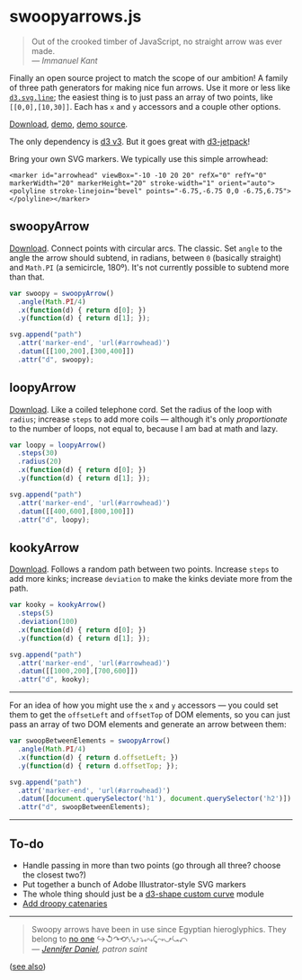 swoopyarrows.js
===============

> Out of the crooked timber of JavaScript, no straight arrow was ever made.  
*— Immanuel Kant*

Finally an open source project to match the scope of our ambition! A family of three path generators for making nice fun arrows. Use it more or less like [`d3.svg.line`](https://github.com/mbostock/d3/wiki/SVG-Shapes#line); the easiest thing is to just pass an array of two points, like `[[0,0],[10,30]]`. Each has `x` and `y` accessors and a couple other options.

[Download](https://github.com/bizweekgraphics/swoopyarrows/raw/master/swoopyArrows.js), [demo](http://www.bizweekgraphics.com/swoopyarrows/), [demo source](https://github.com/bizweekgraphics/swoopyarrows/blob/master/index.html). 

The only dependency is [d3 v3](http://d3js.org). But it goes great with [d3-jetpack](https://github.com/gka/d3-jetpack)!

Bring your own SVG markers. We typically use this simple arrowhead:

```
<marker id="arrowhead" viewBox="-10 -10 20 20" refX="0" refY="0" markerWidth="20" markerHeight="20" stroke-width="1" orient="auto"><polyline stroke-linejoin="bevel" points="-6.75,-6.75 0,0 -6.75,6.75"></polyline></marker>
```

## swoopyArrow

[Download](https://github.com/bizweekgraphics/swoopyarrows/raw/master/swoopyArrow.js). Connect points with circular arcs. The classic. Set `angle` to the angle the arrow should subtend, in radians, between `0` (basically straight) and `Math.PI` (a semicircle, 180º). It's not currently possible to subtend more than that.

```javascript
var swoopy = swoopyArrow()
  .angle(Math.PI/4)
  .x(function(d) { return d[0]; })
  .y(function(d) { return d[1]; });

svg.append("path")
  .attr('marker-end', 'url(#arrowhead)')
  .datum([[100,200],[300,400]])
  .attr("d", swoopy);
```

## loopyArrow

[Download](https://github.com/bizweekgraphics/swoopyarrows/raw/master/loopyArrow.js). Like a coiled telephone cord. Set the radius of the loop with `radius`; increase `steps` to add more coils — although it's only _proportionate_ to the number of loops, not equal to, because I am bad at math and lazy.

```javascript
var loopy = loopyArrow()
  .steps(30)
  .radius(20)
  .x(function(d) { return d[0]; })
  .y(function(d) { return d[1]; });

svg.append("path")
  .attr('marker-end', 'url(#arrowhead)')
  .datum([[400,600],[800,100]])
  .attr("d", loopy);
```

## kookyArrow

[Download](https://github.com/bizweekgraphics/swoopyarrows/raw/master/kookyArrow.js). Follows a random path between two points. Increase `steps` to add more kinks; increase `deviation` to make the kinks deviate more from the path.

```javascript
var kooky = kookyArrow()
  .steps(5)
  .deviation(100)
  .x(function(d) { return d[0]; })
  .y(function(d) { return d[1]; });

svg.append("path")
  .attr('marker-end', 'url(#arrowhead)')
  .datum([[1000,200],[700,600]])
  .attr("d", kooky);
```

----

For an idea of how you might use the `x` and `y` accessors — you could set them to get the `offsetLeft` and `offsetTop` of DOM elements, so you can just pass an array of two DOM elements and generate an arrow between them:

```javascript
var swoopBetweenElements = swoopyArrow()
  .angle(Math.PI/4)
  .x(function(d) { return d.offsetLeft; })
  .y(function(d) { return d.offsetTop; });

svg.append("path")
  .attr('marker-end', 'url(#arrowhead)')
  .datum([document.querySelector('h1'), document.querySelector('h2')])
  .attr("d", swoopBetweenElements);
```

----

## To-do

- Handle passing in more than two points (go through all three? choose the closest two?)
- Put together a bunch of Adobe Illustrator-style SVG markers
- The whole thing should just be a [d3-shape custom curve](https://github.com/d3/d3-shape#custom-curves) module
- [Add droopy catenaries](https://github.com/bizweekgraphics/swoopyarrows/issues/25)

----

> Swoopy arrows have been in use since Egyptian hieroglyphics. They belong to [no one](https://github.com/bizweekgraphics/swoopyarrows/blob/master/LICENSE) ↪↺↷⟲⤣⤥⤴⤵⤶⤷⤹⤳⤻⤿⤺  
— *[Jennifer Daniel](https://twitter.com/jenniferdaniel/status/464517373740204032), patron saint*

([see also](http://bwarchive.com/#/article/9360))
